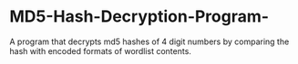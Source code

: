 # MD5-Hash-Decryption-Program-
A program that decrypts md5 hashes of 4  digit numbers by comparing the hash with encoded formats of wordlist contents.
